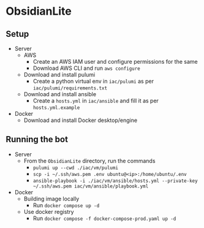 # ObsidianLite

## Setup

- Server
  - AWS
    - Create an AWS IAM user and configure permissions for the same
    - Download AWS CLI and run `aws configure`
  - Download and install pulumi
    - Create a python virtual env in `iac/pulumi` as per `iac/pulumi/requirements.txt`
  - Download and install ansible
    - Create a `hosts.yml` in `iac/ansible` and fill it as per `hosts.yml.example`
- Docker
  - Download and install Docker desktop/engine

## Running the bot

- Server
  - From the `ObsidianLite` directory, run the commands
    - `pulumi up --cwd ./iac/vm/pulumi`
    - `scp -i ~/.ssh/aws.pem .env ubuntu@<ip>:/home/ubuntu/.env`
    - `ansible-playbook -i ./iac/vm/ansible/hosts.yml --private-key ~/.ssh/aws.pem iac/vm/ansible/playbook.yml`
- Docker
  - Building image locally
    - Run `docker compose up -d`
  - Use docker registry
    - Run `docker compose -f docker-compose-prod.yaml up -d`
